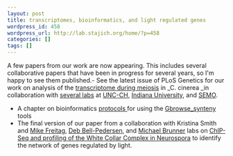 ```yaml
---
layout: post
title: transcriptomes, bioinformatics, and light regulated genes
wordpress_id: 458
wordpress_url: http://lab.stajich.org/home/?p=458
categories: []
tags: []
---
```

A few papers from our work are now appearing. This includes several collaborative papers that have been in progress for several years, so I'm happy to see them published.- See the latest issue of PLoS Genetics for our work on analysis of the [transcriptome during meiosis](http://www.plosgenetics.org/article/info:doi/10.1371/journal.pgen.1001135) in _C. cinerea _in collaboration with [several labs](http://www.bio.unc.edu/Faculty/pukkila/) at [UNC-CH](http://www.bio.unc.edu/faculty/lieb/), [Indiana University](http://www.bio.indiana.edu/faculty/directory/profile.php?person=mzolan), and [SEMO](http://genome.semo.edu).
- A chapter on bioinformatics [protocols ](http://www.ncbi.nlm.nih.gov/pubmed/20836076)for using the [Gbrowse_synteny](http://gmod.org/wiki/GBrowse_syn) tools
- The final version of our paper from a collaboration with Kristina Smith and [Mike Freitag](http://www.mcb.oregonstate.edu/faculty/freitag), [Deb Bell-Pedersen](http://www.bio.tamu.edu/facmenu/faculty/Bell-PedersenD.htm), and [Michael Brunner](http://www.zmbh.uni-heidelberg.de/kolleg/kolleg-zellbio/Brunner.html) labs on [ChIP-Seq and profiling of the White Collar Complex in Neurospora](http://dx.doi.org/10.1128/EC.00154-10) to identify the network of genes regulated by light.
